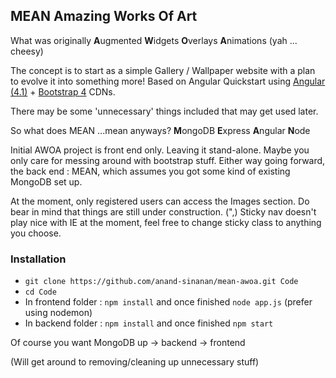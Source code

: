 ## MEAN Amazing Works Of Art ##

What was originally **A**ugmented **W**idgets **O**verlays **A**nimations (yah ... cheesy)

The concept is to start as a simple Gallery / Wallpaper website with a plan to evolve it into something more!
Based on Angular Quickstart using [Angular (4.1)](https://angular.io/) + [Bootstrap 4](https://v4-alpha.getbootstrap.com/) CDNs.

There may be some 'unnecessary' things included that may get used later.

So what does MEAN ...mean anyways?
**M**ongoDB
**E**xpress
**A**ngular
**N**ode

Initial AWOA project is front end only. Leaving it stand-alone. Maybe you only care for messing around with bootstrap stuff. Either way going forward, the back end : MEAN, which assumes you got some kind of existing MongoDB set up.

At the moment, only registered users can access the Images section. Do bear in mind that things are still under construction. (",)
Sticky nav doesn't play nice with IE at the moment, feel free to change sticky class to anything you choose.

### Installation ###

* `git clone https://github.com/anand-sinanan/mean-awoa.git Code`
* `cd Code`
* In frontend folder : `npm install` and once finished `node app.js` (prefer using nodemon)
* In backend folder : `npm install` and once finished `npm start`

Of course you want MongoDB up -> backend -> frontend

(Will get around to removing/cleaning up unnecessary stuff)
